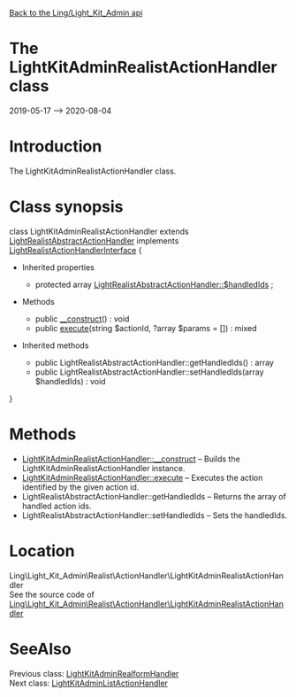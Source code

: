 [Back to the Ling/Light_Kit_Admin api](https://github.com/lingtalfi/Light_Kit_Admin/blob/master/doc/api/Ling/Light_Kit_Admin.md)



The LightKitAdminRealistActionHandler class
================
2019-05-17 --> 2020-08-04






Introduction
============

The LightKitAdminRealistActionHandler class.



Class synopsis
==============


class <span class="pl-k">LightKitAdminRealistActionHandler</span> extends [LightRealistAbstractActionHandler](https://github.com/lingtalfi/Light_Realist/blob/master/doc/api/Ling/Light_Realist/ActionHandler/LightRealistAbstractActionHandler.md) implements [LightRealistActionHandlerInterface](https://github.com/lingtalfi/Light_Realist/blob/master/doc/api/Ling/Light_Realist/ActionHandler/LightRealistActionHandlerInterface.md) {

- Inherited properties
    - protected array [LightRealistAbstractActionHandler::$handledIds](#property-handledIds) ;

- Methods
    - public [__construct](https://github.com/lingtalfi/Light_Kit_Admin/blob/master/doc/api/Ling/Light_Kit_Admin/Realist/ActionHandler/LightKitAdminRealistActionHandler/__construct.md)() : void
    - public [execute](https://github.com/lingtalfi/Light_Kit_Admin/blob/master/doc/api/Ling/Light_Kit_Admin/Realist/ActionHandler/LightKitAdminRealistActionHandler/execute.md)(string $actionId, ?array $params = []) : mixed

- Inherited methods
    - public LightRealistAbstractActionHandler::getHandledIds() : array
    - public LightRealistAbstractActionHandler::setHandledIds(array $handledIds) : void

}






Methods
==============

- [LightKitAdminRealistActionHandler::__construct](https://github.com/lingtalfi/Light_Kit_Admin/blob/master/doc/api/Ling/Light_Kit_Admin/Realist/ActionHandler/LightKitAdminRealistActionHandler/__construct.md) &ndash; Builds the LightKitAdminRealistActionHandler instance.
- [LightKitAdminRealistActionHandler::execute](https://github.com/lingtalfi/Light_Kit_Admin/blob/master/doc/api/Ling/Light_Kit_Admin/Realist/ActionHandler/LightKitAdminRealistActionHandler/execute.md) &ndash; Executes the action identified by the given action id.
- LightRealistAbstractActionHandler::getHandledIds &ndash; Returns the array of handled action ids.
- LightRealistAbstractActionHandler::setHandledIds &ndash; Sets the handledIds.





Location
=============
Ling\Light_Kit_Admin\Realist\ActionHandler\LightKitAdminRealistActionHandler<br>
See the source code of [Ling\Light_Kit_Admin\Realist\ActionHandler\LightKitAdminRealistActionHandler](https://github.com/lingtalfi/Light_Kit_Admin/blob/master/Realist/ActionHandler/LightKitAdminRealistActionHandler.php)



SeeAlso
==============
Previous class: [LightKitAdminRealformHandler](https://github.com/lingtalfi/Light_Kit_Admin/blob/master/doc/api/Ling/Light_Kit_Admin/Realform/Handler/LightKitAdminRealformHandler.md)<br>Next class: [LightKitAdminListActionHandler](https://github.com/lingtalfi/Light_Kit_Admin/blob/master/doc/api/Ling/Light_Kit_Admin/Realist/ListActionHandler/LightKitAdminListActionHandler.md)<br>

